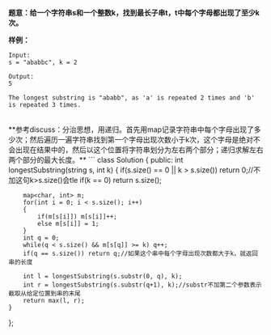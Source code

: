 **题意：给一个字符串s和一个整数k，找到最长子串t，t中每个字母都出现了至少k次。**

**样例：**
```
Input:
s = "ababbc", k = 2

Output:
5

The longest substring is "ababb", as 'a' is repeated 2 times and 'b' is repeated 3 times.
```

<br/>
**参考discuss：分治思想，用递归。首先用map记录字符串中每个字母出现了多少次；然后遍历一遍字符串找到第一个字母出现次数小于k次，这个字母是绝对不会出现在结果中的，然后以这个位置将字符串划分为左右两个部分；递归求解左右两个部分的最大长度。**
```
class Solution {
public:
    int longestSubstring(string s, int k) {
        if(s.size() == 0 || k > s.size()) return 0;//不加这句k>s.size()会tle
        if(k == 0) return s.size();
        
        map<char, int> m;
        for(int i = 0; i < s.size(); i++)
        {
            if(m[s[i]]) m[s[i]]++;
            else m[s[i]] = 1;
        }
        int q = 0;
        while(q < s.size() && m[s[q]] >= k) q++;
        if(q == s.size()) return q;//如果这个串中每个字母出现次数都大于k，就返回串的长度
        
        int l = longestSubstring(s.substr(0, q), k);
        int r = longestSubstring(s.substr(q+1), k);//substr不加第二个参数表示截取从给定位置到串的末尾
        return max(l, r);
    }
};
```
